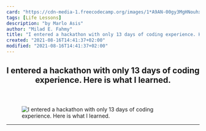 ```yaml
---
card: "https://cdn-media-1.freecodecamp.org/images/1*A9AN-00gy3MgHNouhx0UBQ.jpeg"
tags: [Life Lessons]
description: "by Marlo Asis"
author: "Milad E. Fahmy"
title: "I entered a hackathon with only 13 days of coding experience. Here is what I learned."
created: "2021-08-16T14:41:37+02:00"
modified: "2021-08-16T14:41:37+02:00"
---
```

<div class="site-wrapper">
<main id="site-main" class="site-main outer">
<div class="inner">
<article class="post-full post tag-life-lessons tag-programming tag-tech tag-startup tag-self-improvement ">
<header class="post-full-header">
<h1 class="post-full-title">I entered a hackathon with only 13 days of coding experience. Here is what I learned.</h1>
</header>
<figure class="post-full-image">
<picture>
<source media="(max-width: 700px)" sizes="1px" srcset="data:image/gif;base64,R0lGODlhAQABAIAAAAAAAP///yH5BAEAAAAALAAAAAABAAEAAAIBRAA7 1w">
<source media="(min-width: 701px)" sizes="(max-width: 800px) 400px,
(max-width: 1170px) 700px,
1400px" srcset="https://cdn-media-1.freecodecamp.org/images/1*A9AN-00gy3MgHNouhx0UBQ.jpeg 300w,
https://cdn-media-1.freecodecamp.org/images/1*A9AN-00gy3MgHNouhx0UBQ.jpeg 600w,
https://cdn-media-1.freecodecamp.org/images/1*A9AN-00gy3MgHNouhx0UBQ.jpeg 1000w,
https://cdn-media-1.freecodecamp.org/images/1*A9AN-00gy3MgHNouhx0UBQ.jpeg 2000w">
<img onerror="this.style.display='none'" src="https://cdn-media-1.freecodecamp.org/images/1*A9AN-00gy3MgHNouhx0UBQ.jpeg" alt="I entered a hackathon with only 13 days of coding experience. Here is what I learned.">
</picture>
</figure>
<section class="post-full-content">
<div class="post-content medium-migrated-article">
</div>
<hr>
</section>
</article>
</div>
</main>
</div>
<!-- Google Tag Manager (noscript) -->
<!-- End Google Tag Manager (noscript) -->
